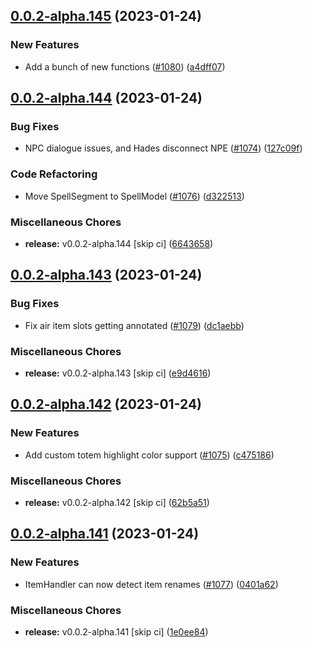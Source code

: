 ## [0.0.2-alpha.145](https://github.com/Wynntils/Artemis/compare/v0.0.2-alpha.144...v0.0.2-alpha.145) (2023-01-24)


### New Features

* Add a bunch of new functions ([#1080](https://github.com/Wynntils/Artemis/issues/1080)) ([a4dff07](https://github.com/Wynntils/Artemis/commit/a4dff079a1490de7d5f3adc6505b46b691770bb1))

## [0.0.2-alpha.144](https://github.com/Wynntils/Artemis/compare/v0.0.2-alpha.143...v0.0.2-alpha.144) (2023-01-24)


### Bug Fixes

* NPC dialogue issues, and Hades disconnect NPE ([#1074](https://github.com/Wynntils/Artemis/issues/1074)) ([127c09f](https://github.com/Wynntils/Artemis/commit/127c09f669bbed08fe74e3356f83230b69f6f560))


### Code Refactoring

* Move SpellSegment to SpellModel ([#1076](https://github.com/Wynntils/Artemis/issues/1076)) ([d322513](https://github.com/Wynntils/Artemis/commit/d32251300f672aaecf416c2807f6968d745287b5))


### Miscellaneous Chores

* **release:** v0.0.2-alpha.144 [skip ci] ([6643658](https://github.com/Wynntils/Artemis/commit/6643658b9948e0f0dc4bc50dd2cb1d1c7a209272))

## [0.0.2-alpha.143](https://github.com/Wynntils/Artemis/compare/v0.0.2-alpha.142...v0.0.2-alpha.143) (2023-01-24)


### Bug Fixes

* Fix air item slots getting annotated ([#1079](https://github.com/Wynntils/Artemis/issues/1079)) ([dc1aebb](https://github.com/Wynntils/Artemis/commit/dc1aebbcc2ec1af97616e4a1f5da004d09031ae0))


### Miscellaneous Chores

* **release:** v0.0.2-alpha.143 [skip ci] ([e9d4616](https://github.com/Wynntils/Artemis/commit/e9d46168c346bf91402b72dc7f6d94ec3fae18ea))

## [0.0.2-alpha.142](https://github.com/Wynntils/Artemis/compare/v0.0.2-alpha.141...v0.0.2-alpha.142) (2023-01-24)


### New Features

* Add custom totem highlight color support ([#1075](https://github.com/Wynntils/Artemis/issues/1075)) ([c475186](https://github.com/Wynntils/Artemis/commit/c475186d327badede173f2a4d8c67ad3f412d9ae))


### Miscellaneous Chores

* **release:** v0.0.2-alpha.142 [skip ci] ([62b5a51](https://github.com/Wynntils/Artemis/commit/62b5a5147a75542bfa568bc2a0805ae1af1701aa))

## [0.0.2-alpha.141](https://github.com/Wynntils/Artemis/compare/v0.0.2-alpha.140...v0.0.2-alpha.141) (2023-01-24)


### New Features

* ItemHandler can now detect item renames ([#1077](https://github.com/Wynntils/Artemis/issues/1077)) ([0401a62](https://github.com/Wynntils/Artemis/commit/0401a629041a65181b3faed4c95939a4ca1e839c))


### Miscellaneous Chores

* **release:** v0.0.2-alpha.141 [skip ci] ([1e0ee84](https://github.com/Wynntils/Artemis/commit/1e0ee8428260131580924dc9a2cf54a20a91da45))

